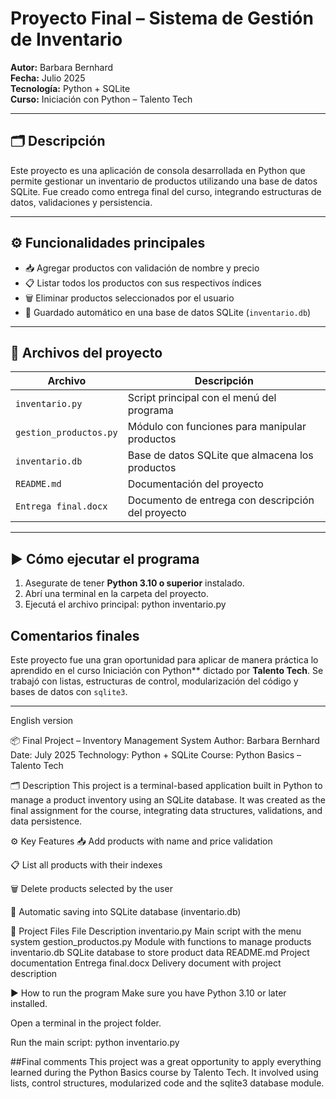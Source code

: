 # Proyecto Final – Sistema de Gestión de Inventario

**Autor:** Barbara Bernhard  
**Fecha:** Julio 2025  
**Tecnología:** Python + SQLite  
**Curso:** Iniciación con Python – Talento Tech

---

## 🗂 Descripción

Este proyecto es una aplicación de consola desarrollada en Python que permite gestionar un inventario de productos utilizando una base de datos SQLite. Fue creado como entrega final del curso, integrando estructuras de datos, validaciones y persistencia.

---

## ⚙️ Funcionalidades principales

- 📥 Agregar productos con validación de nombre y precio
- 📋 Listar todos los productos con sus respectivos índices
- 🗑 Eliminar productos seleccionados por el usuario
- 💾 Guardado automático en una base de datos SQLite (`inventario.db`)

---

## 📄 Archivos del proyecto

| Archivo                  | Descripción                                        |
|--------------------------|----------------------------------------------------|
| `inventario.py`          | Script principal con el menú del programa          |
| `gestion_productos.py`   | Módulo con funciones para manipular productos      |
| `inventario.db`          | Base de datos SQLite que almacena los productos    |
| `README.md`              | Documentación del proyecto                         |
| `Entrega final.docx`     | Documento de entrega con descripción del proyecto  |

---

## ▶️ Cómo ejecutar el programa

1. Asegurate de tener **Python 3.10 o superior** instalado.
2. Abrí una terminal en la carpeta del proyecto.
3. Ejecutá el archivo principal: python inventario.py

## Comentarios finales 
Este proyecto fue una gran oportunidad para aplicar de manera práctica lo aprendido en el curso Iniciación con Python** dictado por **Talento Tech**.
Se trabajó con listas, estructuras de control, modularización del código y bases de datos con `sqlite3`.
_________________________________________________________________________________________________________
English version

📦 Final Project – Inventory Management System
Author: Barbara Bernhard
Date: July 2025
Technology: Python + SQLite
Course: Python Basics – Talento Tech

🗂 Description
This project is a terminal-based application built in Python to manage a product inventory using an SQLite database. It was created as the final assignment for the course, integrating data structures, validations, and data persistence.

⚙️ Key Features
📥 Add products with name and price validation

📋 List all products with their indexes

🗑 Delete products selected by the user

💾 Automatic saving into SQLite database (inventario.db)

📄 Project Files
File	Description
inventario.py	Main script with the menu system
gestion_productos.py	Module with functions to manage products
inventario.db	SQLite database to store product data
README.md	Project documentation
Entrega final.docx	Delivery document with project description

▶️ How to run the program
Make sure you have Python 3.10 or later installed.

Open a terminal in the project folder.

Run the main script: python inventario.py

##Final comments
This project was a great opportunity to apply everything learned during the Python Basics course by Talento Tech.
It involved using lists, control structures, modularized code and the sqlite3 database module.